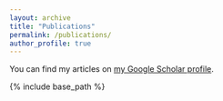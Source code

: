```yaml
---
layout: archive
title: "Publications"
permalink: /publications/
author_profile: true
---
```


You can find my articles on [my Google Scholar profile](https://scholar.google.com/citations?user=Vk8SmssAAAAJ&hl=en). 

{% include base_path %}
